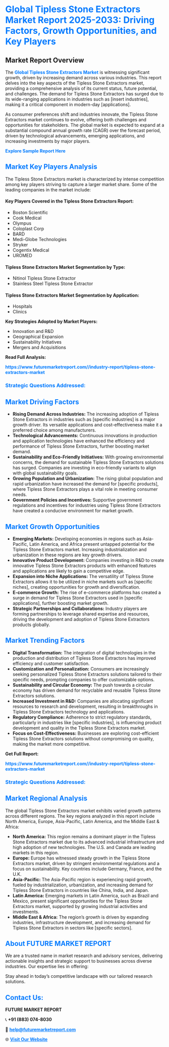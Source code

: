 <h1 style="color: #007BFF;">Global Tipless Stone Extractors Market Report 2025-2033: Driving Factors, Growth Opportunities, and Key Players</h1>

<section id="overview">
<h2>Market Report Overview</h2>
<p>The <a href="https://www.futuremarketreport.com//industry-report/tipless-stone-extractors-market" style="color: #007BFF; text-decoration: none;"><strong>Global Tipless Stone Extractors Market</strong></a> is witnessing significant growth, driven by increasing demand across various industries. This report delves into the key aspects of the Tipless Stone Extractors market, providing a comprehensive analysis of its current status, future potential, and challenges. The demand for Tipless Stone Extractors has surged due to its wide-ranging applications in industries such as [insert industries], making it a critical component in modern-day [applications].</p>
<p>As consumer preferences shift and industries innovate, the Tipless Stone Extractors market continues to evolve, offering both challenges and opportunities for stakeholders. The global market is expected to expand at a substantial compound annual growth rate (CAGR) over the forecast period, driven by technological advancements, emerging applications, and increasing investments by major players.</p>
</section>

<section id="overview">
<p><a href="https://www.futuremarketreport.com//request-sample/reportId=50056" style="color: #007BFF; text-decoration: none;"><strong>Explore Sample Report Here</strong></a></p>
</section>

<section id="key-players">
<h2 style="color: #007BFF;">Market Key Players Analysis</h2>
<p>The Tipless Stone Extractors market is characterized by intense competition among key players striving to capture a larger market share. Some of the leading companies in the market include:</p>
<h4>Key Players Covered in the Tipless Stone Extractors Report:</h4>
<ul><li>Boston Scientific</li><li>Cook Medical</li><li>Olympus</li><li>Coloplast Corp</li><li>BARD</li><li>Medi-Globe Technologies</li><li>Stryker</li><li>Cogentix Medical</li><li>UROMED</li></ul>
<h4>Tipless Stone Extractors Market Segmentation by Type:</h4>
<ul><li>Nitinol Tipless Stone Extractor</li><li>Stainless Steel Tipless Stone Extractor</li></ul>

<h4>Tipless Stone Extractors Market Segmentation by Application:</h4>
<ul><li>Hospitals</li><li>Clinics</li></ul>
<p><strong>Key Strategies Adopted by Market Players:</strong></p>
<ul>
<li>Innovation and R&D</li>
<li>Geographical Expansion</li>
<li>Sustainability Initiatives</li>
<li>Mergers and Acquisitions</li>
</ul>
</section>

<section>
<p><strong>Read Full Analysis: </strong></p><a href="https://www.futuremarketreport.com//industry-report/tipless-stone-extractors-market" style="color: #007BFF; text-decoration: none;"><strong>https://www.futuremarketreport.com//industry-report/tipless-stone-extractors-market</strong></a>
<h3 style="color: #007BFF;">Strategic Questions Addressed:</h3>
</section>

<section id="driving-factors">
<h2 style="color: #007BFF;">Market Driving Factors</h2>
<ul>
<li><strong>Rising Demand Across Industries:</strong> The increasing adoption of Tipless Stone Extractors in industries such as [specific industries] is a major growth driver. Its versatile applications and cost-effectiveness make it a preferred choice among manufacturers.</li>
<li><strong>Technological Advancements:</strong> Continuous innovations in production and application technologies have enhanced the efficiency and performance of Tipless Stone Extractors, further boosting market demand.</li>
<li><strong>Sustainability and Eco-Friendly Initiatives:</strong> With growing environmental concerns, the demand for sustainable Tipless Stone Extractors solutions has surged. Companies are investing in eco-friendly variants to align with global sustainability goals.</li>
<li><strong>Growing Population and Urbanization:</strong> The rising global population and rapid urbanization have increased the demand for [specific products], where Tipless Stone Extractors plays a vital role in meeting consumer needs.</li>
<li><strong>Government Policies and Incentives:</strong> Supportive government regulations and incentives for industries using Tipless Stone Extractors have created a conducive environment for market growth.</li>
</ul>
</section>

<section id="growth-opportunities">
<h2 style="color: #007BFF;">Market Growth Opportunities</h2>
<ul>
<li><strong>Emerging Markets:</strong> Developing economies in regions such as Asia-Pacific, Latin America, and Africa present untapped potential for the Tipless Stone Extractors market. Increasing industrialization and urbanization in these regions are key growth drivers.</li>
<li><strong>Innovative Product Development:</strong> Companies investing in R&D to create innovative Tipless Stone Extractors products with enhanced features and applications are likely to gain a competitive edge.</li>
<li><strong>Expansion into Niche Applications:</strong> The versatility of Tipless Stone Extractors allows it to be utilized in niche markets such as [specific niches], creating opportunities for growth and diversification.</li>
<li><strong>E-commerce Growth:</strong> The rise of e-commerce platforms has created a surge in demand for Tipless Stone Extractors used in [specific applications], further boosting market growth.</li>
<li><strong>Strategic Partnerships and Collaborations:</strong> Industry players are forming partnerships to leverage shared expertise and resources, driving the development and adoption of Tipless Stone Extractors products globally.</li>
</ul>
</section>

<section id="trending-factors">
<h2 style="color: #007BFF;">Market Trending Factors</h2>
<ul>
<li><strong>Digital Transformation:</strong> The integration of digital technologies in the production and distribution of Tipless Stone Extractors has improved efficiency and customer satisfaction.</li>
<li><strong>Customization and Personalization:</strong> Consumers are increasingly seeking personalized Tipless Stone Extractors solutions tailored to their specific needs, prompting companies to offer customizable options.</li>
<li><strong>Sustainability and Circular Economy:</strong> The push towards a circular economy has driven demand for recyclable and reusable Tipless Stone Extractors solutions.</li>
<li><strong>Increased Investment in R&D:</strong> Companies are allocating significant resources to research and development, resulting in breakthroughs in Tipless Stone Extractors technology and applications.</li>
<li><strong>Regulatory Compliance:</strong> Adherence to strict regulatory standards, particularly in industries like [specific industries], is influencing product development and quality in the Tipless Stone Extractors market.</li>
<li><strong>Focus on Cost-Effectiveness:</strong> Businesses are exploring cost-efficient Tipless Stone Extractors solutions without compromising on quality, making the market more competitive.</li>
</ul>
</section>

<section>
<p><strong>Get Full Report: </strong></p><a href="https://www.futuremarketreport.com//industry-report/tipless-stone-extractors-market" style="color: #007BFF; text-decoration: none;"><strong>https://www.futuremarketreport.com//industry-report/tipless-stone-extractors-market</strong></a>
<h3 style="color: #007BFF;">Strategic Questions Addressed:</h3>
</section>


<section id="regional-analysis">
<h2 style="color: #007BFF;">Market Regional Analysis</h2>
<p>The global Tipless Stone Extractors market exhibits varied growth patterns across different regions. The key regions analyzed in this report include North America, Europe, Asia-Pacific, Latin America, and the Middle East & Africa:</p>
<ul>
<li><strong>North America:</strong> This region remains a dominant player in the Tipless Stone Extractors market due to its advanced industrial infrastructure and high adoption of new technologies. The U.S. and Canada are leading markets in this region.</li>
<li><strong>Europe:</strong> Europe has witnessed steady growth in the Tipless Stone Extractors market, driven by stringent environmental regulations and a focus on sustainability. Key countries include Germany, France, and the U.K.</li>
<li><strong>Asia-Pacific:</strong> The Asia-Pacific region is experiencing rapid growth, fueled by industrialization, urbanization, and increasing demand for Tipless Stone Extractors in countries like China, India, and Japan.</li>
<li><strong>Latin America:</strong> Emerging markets in Latin America, such as Brazil and Mexico, present significant opportunities for the Tipless Stone Extractors market, supported by growing industrial activities and investments.</li>
<li><strong>Middle East & Africa:</strong> The region’s growth is driven by expanding industries, infrastructure development, and increasing demand for Tipless Stone Extractors in sectors like [specific sectors].</li>
</ul>
</section>

<footer>
<h2 style="color: #007BFF;">About FUTURE MARKET REPORT</h2>
<p>We are a trusted name in market research and advisory services, delivering actionable insights and strategic support to businesses across diverse industries. Our expertise lies in offering:</p>

<p>Stay ahead in today’s competitive landscape with our tailored research solutions.</p>

<h2 style="color: #007BFF;">Contact Us:</h2>
<p><strong>FUTURE MARKET REPORT</strong></p>
<p>📞 <strong>+91 (883) 074-8030</strong></p>
<p>📧 <strong><a href="mailto:help@futuremarketreport.com" style="color: #007BFF;">help@futuremarketreport.com</a></strong></p>
<p>🌐 <strong><a href="https://www.futuremarketreport.com/" style="color: #007BFF;">Visit Our Website</a></strong></p>
</footer>
